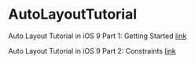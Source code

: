 # AutoLayoutTutorial
Auto Layout Tutorial in iOS 9 Part 1: Getting Started [link](https://www.raywenderlich.com/115440/auto-layout-tutorial-in-ios-9-part-1-getting-started-2)

Auto Layout Tutorial in iOS 9 Part 2: Constraints [link](https://www.raywenderlich.com/115444/auto-layout-tutorial-in-ios-9-part-2-constraints)